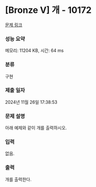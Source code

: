 # [Bronze V] 개 - 10172 

[문제 링크](https://www.acmicpc.net/problem/10172) 

### 성능 요약

메모리: 11204 KB, 시간: 64 ms

### 분류

구현

### 제출 일자

2024년 11월 26일 17:38:53

### 문제 설명

<p>아래 예제와 같이 개를 출력하시오.</p>

### 입력 

 <p>없음.</p>

### 출력 

 <p>개를 출력한다.</p>

